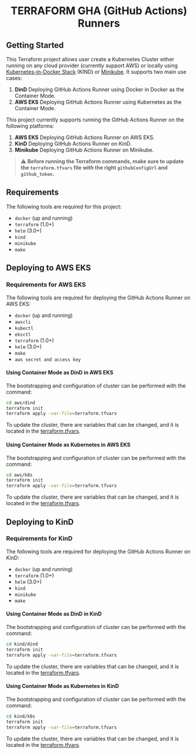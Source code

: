 <h1 align="center">TERRAFORM GHA (GitHub Actions) Runners</h1>

## Getting Started

This Terraform project allows user create a Kubernetes Cluster either running on any cloud provider (currently support AWS) or locally using [Kubernetes-in-Docker Stack](https://github.com/kubernetes-sigs/kind) (KIND) or [Minikube](https://github.com/kubernetes/minikube). It supports two main use cases:

1. **DinD** Deploying GitHub Actions Runner using Docker in Docker as the Container Mode.
1. **AWS EKS** Deploying GitHub Actions Runner using Kubernetes as the Container Mode.

This project currently supports running the GitHub Actions Runner on the following platforms:

1. **AWS EKS** Deploying GitHub Actions Runner on AWS EKS.
1. **KinD** Deploying GitHub Actions Runner on KinD.
1. **Minikube** Deploying GitHub Actions Runner on Minikube.

> ⚠️ **Before running the Terraform commands, make sure to update the `terraform.tfvars` file with the right `githubConfigUrl` and `github_token`.**

## Requirements

The following tools are required for this project:

* `docker` (up and running)
* `terraform` (1.0+)
* `helm` (3.0+)
* `kind`
* `minikube`
* `make`

## Deploying to AWS EKS

### Requirements for AWS EKS

The following tools are required for deploying the GitHub Actions Runner on AWS EKS:

* `docker` (up and running)
* `awscli`
* `kubectl`
* `eksctl`
* `terraform` (1.0+)
* `helm` (3.0+)
* `make`
* `aws secret and access key`


#### Using Container Mode as DinD in AWS EKS

The bootstrapping and configuration of cluster can be performed with the command:

```sh
cd aws/dind
terraform init
terraform apply -var-file=terraform.tfvars
```

To update the cluster, there are variables that can be changed, and it is located in the [terraform.tfvars](aws/dind/terraform.tfvars).

#### Using Container Mode as Kubernetes in AWS EKS

The bootstrapping and configuration of cluster can be performed with the command:

```sh
cd aws/k8s
terraform init
terraform apply -var-file=terraform.tfvars
```

To update the cluster, there are variables that can be changed, and it is located in the [terraform.tfvars](aws/k8s/terraform.tfvars).

## Deploying to KinD

### Requirements for KinD

The following tools are required for deploying the GitHub Actions Runner on KinD:

* `docker` (up and running)
* `terraform` (1.0+)
* `helm` (3.0+)
* `kind`
* `minikube`
* `make`

#### Using Container Mode as DinD in KinD

The bootstrapping and configuration of cluster can be performed with the command:

```sh
cd kind/dind
terraform init
terraform apply -var-file=terraform.tfvars
```

To update the cluster, there are variables that can be changed, and it is located in the [terraform.tfvars](kind/dind/terraform.tfvars).

#### Using Container Mode as Kubernetes in KinD

The bootstrapping and configuration of cluster can be performed with the command:

```sh
cd kind/k8s
terraform init
terraform apply -var-file=terraform.tfvars
```

To update the cluster, there are variables that can be changed, and it is located in the [terraform.tfvars](kind/k8s/terraform.tfvars).